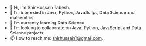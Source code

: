 - 👋 Hi, I’m Shir Hussain Tabesh.
- 👀 I’m interested in Java, Python, JavaScript, Data Science and mathemtics.
- 🌱 I’m currently learning Data Science.
- 💞️ I’m looking to collaborate on Java, Python, JavaScript and Data Science projects.
- 📫 How to reach me: shirhussain1@gmail.com.

<!---
shtabesh02/shtabesh02 is a ✨ special ✨ repository because its `README.md` (this file) appears on your GitHub profile.
You can click the Preview link to take a look at your changes.
--->
